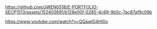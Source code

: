 


https://github.com/JWEN0518/E-PORTFOLIO-SECP1513/assets/152403691/b128e00f-0285-4c69-9b5c-7ac87af9c09b

https://www.youtube.com/watch?v=QQawlG4Hl0o
